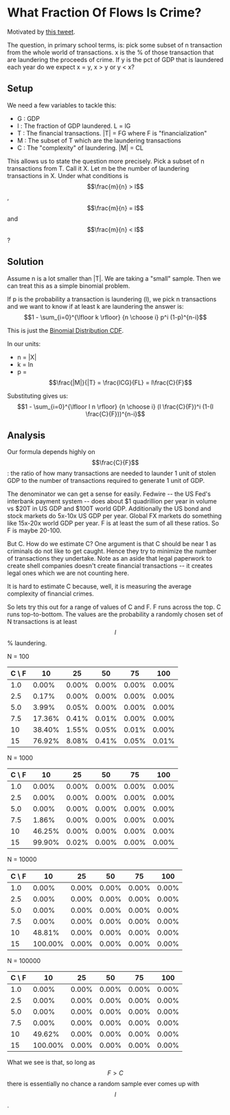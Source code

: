 # What Fraction Of Flows Is Crime?

Motivated by [this tweet](https://x.com/davidzmorris/status/1785296620289958024).

The question, in primary school terms, is: pick some subset of n transaction from the whole
world of transactions. x is the % of those transaction that are laundering the proceeds of crime.
If y is the pct of GDP that is laundered each year do we expect x = y, x > y or y < x?

## Setup

We need a few variables to tackle this:
- G : GDP
- l : The fraction of GDP laundered. L = lG
- T : The financial transactions. |T| = FG where F is "financialization"
- M : The subset of T which are the laundering transactions
- C : The "complexity" of laundering. |M| = CL

This allows us to state the question more precisely.
Pick a subset of n transactions from T. Call it X.
Let m be the number of laundering transactions in X.
Under what conditions is $$\frac{m}{n} > l$$, $$\frac{m}{n} = l$$ and $$\frac{m}{n} < l$$?

## Solution

Assume n is a lot smaller than |T|.
We are taking a "small" sample.
Then we can treat this as a simple binomial problem.

If p is the probability a transaction is laundering (l),
we pick n transactions and we want to know if at least k are laundering
the answer is:
$$1 - \sum_{i=0}^{\lfloor k \rfloor} {n \choose i} p^i (1-p)^{n-i}$$

This is just the [Binomial Distribution CDF](https://en.wikipedia.org/wiki/Binomial_distribution).

In our units:
- n = |X|
- k = ln
- p = $$\frac{|M|}{|T} = \frac{lCG}{FL} = l\frac{C}{F}$$

Substituting gives us:
$$1 - \sum_{i=0}^{\lfloor l n \rfloor} {n \choose i} (l \frac{C}{F})^i (1-(l \frac{C}{F}))^{n-i}$$

## Analysis

Our formula depends highly on $$\frac{C}{F}$$: the ratio of how many transactions are needed to launder
1 unit of stolen GDP to the number of transactions required to generate 1 unit of GDP.

The denominator we can get a sense for easily.
Fedwire -- the US Fed's interbank payment system -- does about $1 quadrillion per year in volume
vs $20T in US GDP and $100T world GDP.
Additionally the US bond and stock markets do 5x-10x US GDP per year.
Global FX markets do something like 15x-20x world GDP per year.
F is at least the sum of all these ratios.
So F is maybe 20-100.

But C. How do we estimate C?
One argument is that C should be near 1 as criminals do not like to get caught. Hence they try to
minimize the number of transactions they undertake.
Note as an aside that legal paperwork to create shell companies doesn't create financial transactions --
it creates legal ones which we are not counting here.

It is hard to estimate C because, well, it is measuring the average complexity of financial
crimes.

So lets try this out for a range of values of C and F. F runs across the top. C runs top-to-bottom.
The values are the probability a randomly chosen set of N transactions is at least
$$l$$% laundering.


N = 100

|C \ F|10|25|50|75|100|
|---|---|---|---|---|---|
|1.0|0.00%|0.00%|0.00%|0.00%|0.00%|
|2.5|0.17%|0.00%|0.00%|0.00%|0.00%|
|5.0|3.99%|0.05%|0.00%|0.00%|0.00%|
|7.5|17.36%|0.41%|0.01%|0.00%|0.00%|
|10|38.40%|1.55%|0.05%|0.01%|0.00%|
|15|76.92%|8.08%|0.41%|0.05%|0.01%|

N = 1000

|C \ F|10|25|50|75|100|
|---|---|---|---|---|---|
|1.0|0.00%|0.00%|0.00%|0.00%|0.00%|
|2.5|0.00%|0.00%|0.00%|0.00%|0.00%|
|5.0|0.00%|0.00%|0.00%|0.00%|0.00%|
|7.5|1.86%|0.00%|0.00%|0.00%|0.00%|
|10|46.25%|0.00%|0.00%|0.00%|0.00%|
|15|99.90%|0.02%|0.00%|0.00%|0.00%|

N = 10000

|C \ F|10|25|50|75|100|
|---|---|---|---|---|---|
|1.0|0.00%|0.00%|0.00%|0.00%|0.00%|
|2.5|0.00%|0.00%|0.00%|0.00%|0.00%|
|5.0|0.00%|0.00%|0.00%|0.00%|0.00%|
|7.5|0.00%|0.00%|0.00%|0.00%|0.00%|
|10|48.81%|0.00%|0.00%|0.00%|0.00%|
|15|100.00%|0.00%|0.00%|0.00%|0.00%|

N = 100000

|C \ F|10|25|50|75|100|
|---|---|---|---|---|---|
|1.0|0.00%|0.00%|0.00%|0.00%|0.00%|
|2.5|0.00%|0.00%|0.00%|0.00%|0.00%|
|5.0|0.00%|0.00%|0.00%|0.00%|0.00%|
|7.5|0.00%|0.00%|0.00%|0.00%|0.00%|
|10|49.62%|0.00%|0.00%|0.00%|0.00%|
|15|100.00%|0.00%|0.00%|0.00%|0.00%|
What we see is that, so long as $$F > C$$ there is essentially no chance a random sample ever comes up
with $$l$$.


